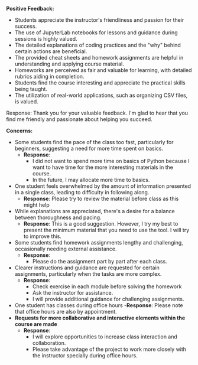 **Positive Feedback:**
- Students appreciate the instructor's friendliness and passion for their success.
- The use of JupyterLab notebooks for lessons and guidance during sessions is highly valued.
- The detailed explanations of coding practices and the "why" behind certain actions are beneficial.
- The provided cheat sheets and homework assignments are helpful in understanding and applying course material.
- Homeworks are perceived as fair and valuable for learning, with detailed rubrics aiding in completion.
- Students find the course interesting and appreciate the practical skills being taught.
- The utilization of real-world applications, such as organizing CSV files, is valued.

Response: Thank you for your valuable feedback. I'm glad to hear that you find me friendly and passionate about helping you succeed. 

**Concerns:**
- Some students find the pace of the class too fast, particularly for beginners, suggesting a need for more time spent on basics.
  - **Response**:
    - I did not want to spend more time on basics of Python because I want to have time for the more interesting materials in the course.
    - In the future, I may allocate more time to basics. 
- One student feels overwhelmed by the amount of information presented in a single class, leading to difficulty in following along.
   - **Response**: Please try to review the material before class as this might help 
- While explanations are appreciated, there's a desire for a balance between thoroughness and pacing.
  - **Response**: This is a good suggestion. However, I try my best to present the minimum material that you need to use the tool. I will try to improve this.  
- Some students find homework assignments lengthy and challenging, occasionally needing external assistance.
  - **Response**:
    - Please do the assignment part by part after each class.
- Clearer instructions and guidance are requested for certain assignments, particularly when the tasks are more complex.
  - **Response**:
    - Check exercise in each module before solving the homework
    - Ask the instructor for assistance.
    - I will provide additional guidance for challenging assignments.
- One student has classes during office hours
  -**Response**: Please note that office hours are also by appointment.
- **Requests for more collaborative and interactive elements within the course are made** 
  - **Response**:
     - I will explore opportunities to increase class interaction and collaboration. 
     - Please take advantage of the project to work more closely with the instructor specially during office hours. 
